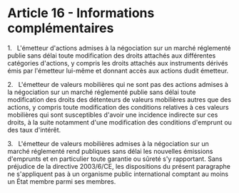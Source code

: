 # Article 16 - Informations complémentaires


1.   L'émetteur d'actions admises à la négociation sur un marché réglementé publie sans délai toute modification des droits attachés aux différentes catégories d'actions, y compris les droits attachés aux instruments dérivés émis par l'émetteur lui-même et donnant accès aux actions dudit émetteur.

2.   L'émetteur de valeurs mobilières qui ne sont pas des actions admises à la négociation sur un marché réglementé publie sans délai toute modification des droits des détenteurs de valeurs mobilières autres que des actions, y compris toute modification des conditions relatives à ces valeurs mobilières qui sont susceptibles d'avoir une incidence indirecte sur ces droits, à la suite notamment d'une modification des conditions d'emprunt ou des taux d'intérêt.

3.   L'émetteur de valeurs mobilières admises à la négociation sur un marché réglementé rend publiques sans délai les nouvelles émissions d'emprunts et en particulier toute garantie ou sûreté s'y rapportant. Sans préjudice de la directive 2003/6/CE, les dispositions du présent paragraphe ne s'appliquent pas à un organisme public international comptant au moins un État membre parmi ses membres.
